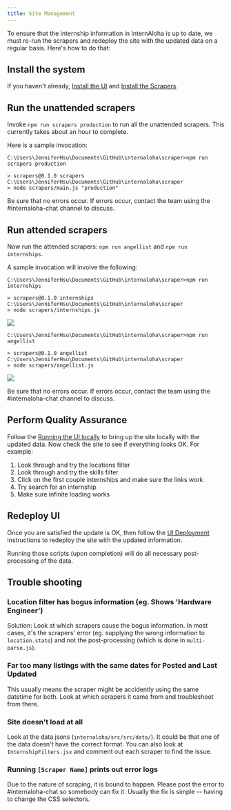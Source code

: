 ```yaml
---
title: Site Management
---
```


To ensure that the internship information in InternAloha is up to date, we must re-run the scrapers and redeploy the site with the updated data on a regular basis. Here's how to do that:

## Install the system

If you haven't already, [Install the UI](./ui/installation) and [Install the Scrapers](./scrapers/installation).

## Run the unattended scrapers

Invoke `npm run scrapers production` to run all the unattended scrapers.  This currently takes about an hour to 
complete.

Here is a sample invocation:

```
C:\Users\JenniferHsu\Documents\GitHub\internaloha\scraper>npm run scrapers production

> scrapers@0.1.0 scrapers C:\Users\JenniferHsu\Documents\GitHub\internaloha\scraper
> node scrapers/main.js "production"
```

Be sure that no errors occur. If errors occur, contact the team using the #internaloha-chat channel to discuss.

## Run attended scrapers

Now run the attended scrapers: `npm run angellist` and `npm run internships`.

A sample invocation will involve the following:

```
C:\Users\JenniferHsu\Documents\GitHub\internaloha\scraper>npm run internships

> scrapers@0.1.0 internships C:\Users\JenniferHsu\Documents\GitHub\internaloha\scraper
> node scrapers/internships.js
```

<img src="/documentation/img/internship-recaptcha.png"/>

```
C:\Users\JenniferHsu\Documents\GitHub\internaloha\scraper>npm run angellist

> scrapers@0.1.0 angellist C:\Users\JenniferHsu\Documents\GitHub\internaloha\scraper
> node scrapers/angellist.js
```

<img src="/documentation/img/angellist-recaptcha.png"/>

Be sure that no errors occur. If errors occur, contact the team using the #internaloha-chat channel to discuss.

## Perform Quality Assurance

Follow the [Running the UI locally](./ui/running) to bring up the site locally with the updated data. Now check the site to see if everything looks OK. For example:

1. Look through and try the locations filter
2. Look through and try the skills filter
3. Click on the first couple internships and make sure the links work
4. Try search for an internship
5. Make sure infinite loading works

## Redeploy UI

Once you are satisfied the update is OK, then follow the [UI Deployment](./ui/deploying) instructions to redeploy the site with the updated information.

Running those scripts (upon completion) will do all necessary post-processing of the data.


## Trouble shooting

### Location filter has bogus information (eg. Shows 'Hardware Engineer')

Solution: Look at which scrapers cause the bogus information. In most cases, it's the scrapers' error (eg. supplying the wrong information to `location.state`) and not the post-processing (which is done in `multi-parse.js`).
     
### Far too many listings with the same dates for Posted and Last Updated

This usually means the scraper might be accidently using the same datetime for both. Look at which scrapers it came from and troubleshoot from there.
    
### Site doesn't load at all

Look at the data jsons (`internaloha/src/src/data/`). It could be that one of the data doesn't have the correct format. You can also look at `InternshipFilters.jsx` and comment out each scraper to find the issue.

### Running `[Scraper Name]` prints out error logs

Due to the nature of scraping, it is bound to happen. Please post the error to #internaloha-chat so somebody can fix it. Usually the fix is simple -- having to change the CSS selectors.